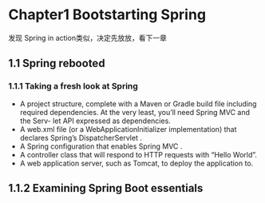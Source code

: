 # Chapter1 Bootstarting Spring #

发现 Spring in action类似，决定先放放，看下一章

## 1.1 Spring rebooted ##

### 1.1.1 Taking a fresh look at Spring ###

* A project structure, complete with a Maven or Gradle build file including
required dependencies. At the very least, you’ll need Spring  MVC and the Serv-
let  API expressed as dependencies.
* A web.xml file (or a  WebApplicationInitializer implementation) that declares
Spring’s  DispatcherServlet .
* A Spring configuration that enables Spring  MVC .
* A controller class that will respond to  HTTP requests with “Hello World”.
* A web application server, such as Tomcat, to deploy the application to.

## 1.1.2 Examining Spring Boot essentials ##

